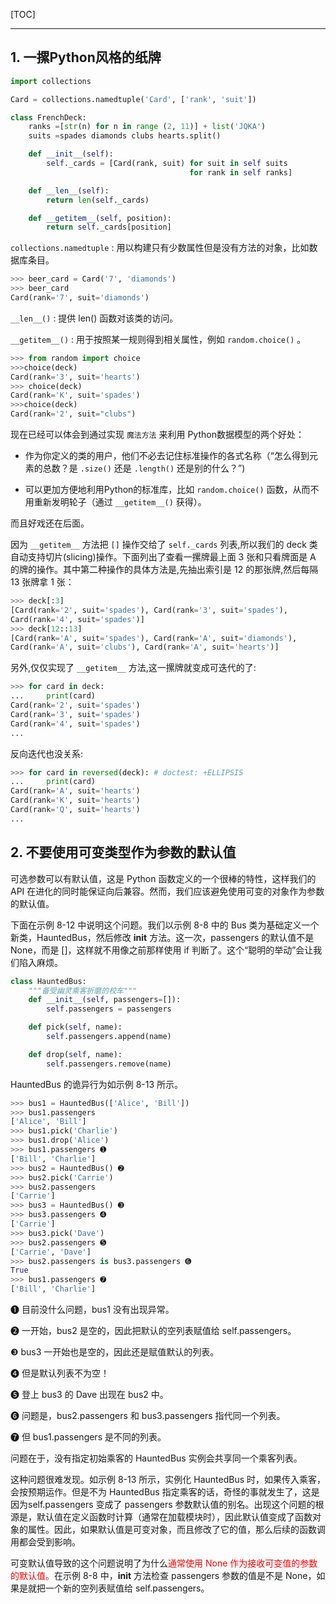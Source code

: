 <!--
+++
title       = "【笔记】流畅的Python"
description = "1. 一摞Python风格的纸牌; 2. 不要使用可变类型作为参数的默认值"
date        = "2021-12-21"
tags        = []
categories  = ["3-syntax","33-python"]
series      = []
keywords    = []
weight      = 5
toc         = true
draft       = false
+++ -->

[TOC]

---

## 1. 一摞Python风格的纸牌

```py
import collections

Card = collections.namedtuple('Card', ['rank', 'suit'])

class FrenchDeck:
    ranks =[str(n) for n in range (2, 11)] + list('JQKA')
    suits =spades diamonds clubs hearts.split()

    def __init__(self):
        self._cards = [Card(rank, suit) for suit in self suits
                                        for rank in self ranks]

    def __len__(self):
        return len(self._cards)

    def __getitem__(self, position):
        return self._cards[position]
```

`collections.namedtuple` : 用以构建只有少数属性但是没有方法的对象，比如数据库条目。

```py
>>> beer_card = Card('7', 'diamonds')
>>> beer_card
Card(rank='7', suit='diamonds')
```

`__len__()` : 提供 len() 函数对该类的访问。

`__getitem__()` : 用于按照某一规则得到相关属性，例如 `random.choice()` 。

```py
>>> from random import choice
>>>choice(deck)
Card(rank='3', suit='hearts')
>>> choice(deck)
Card(rank='K', suit='spades')
>>>choice(deck)
Card(rank='2', suit="clubs")
```

现在已经可以体会到通过实现 `魔法方法` 来利用 Python数据模型的两个好处：

+ 作为你定义的类的用户，他们不必去记住标准操作的各式名称（“怎么得到元素的总数？是 `.size()` 还是 `.length()` 还是别的什么？”)

+ 可以更加方便地利用Python的标准库，比如 `random.choice()` 函数，从而不用重新发明轮子（通过 `__getitem__()` 获得）。

而且好戏还在后面。

因为 `__getitem__` 方法把 `[]` 操作交给了 `self._cards` 列表,所以我们的 deck 类自动支持切片(slicing)操作。下面列出了查看一摞牌最上面 3 张和只看牌面是 A 的牌的操作。其中第二种操作的具体方法是,先抽出索引是 12 的那张牌,然后每隔 13 张牌拿 1 张：

```py
>>> deck[:3]
[Card(rank='2', suit='spades'), Card(rank='3', suit='spades'),
Card(rank='4', suit='spades')]
>>> deck[12::13]
[Card(rank='A', suit='spades'), Card(rank='A', suit='diamonds'),
Card(rank='A', suit='clubs'), Card(rank='A', suit='hearts')]
```

另外,仅仅实现了 `__getitem__` 方法,这一摞牌就变成可迭代的了:

```py
>>> for card in deck:
...     print(card)
Card(rank='2', suit='spades')
Card(rank='3', suit='spades')
Card(rank='4', suit='spades')
...
```

反向迭代也没关系:

```py
>>> for card in reversed(deck): # doctest: +ELLIPSIS
...     print(card)
Card(rank='A', suit='hearts')
Card(rank='K', suit='hearts')
Card(rank='Q', suit='hearts')
...
```

## 2. 不要使用可变类型作为参数的默认值

可选参数可以有默认值，这是 Python 函数定义的一个很棒的特性，这样我们的 API 在进化的同时能保证向后兼容。然而，我们应该避免使用可变的对象作为参数的默认值。

下面在示例 8-12 中说明这个问题。我们以示例 8-8 中的 Bus 类为基础定义一个新类，HauntedBus，然后修改 __init__ 方法。这一次，passengers 的默认值不是 None，而是 []，这样就不用像之前那样使用 if 判断了。这个“聪明的举动”会让我们陷入麻烦。

```py
class HauntedBus:
    """备受幽灵乘客折磨的校车"""
    def __init__(self, passengers=[]):
        self.passengers = passengers

    def pick(self, name):
        self.passengers.append(name)

    def drop(self, name):
        self.passengers.remove(name)
```

HauntedBus 的诡异行为如示例 8-13 所示。

```py
>>> bus1 = HauntedBus(['Alice', 'Bill'])
>>> bus1.passengers
['Alice', 'Bill']
>>> bus1.pick('Charlie')
>>> bus1.drop('Alice')
>>> bus1.passengers ➊
['Bill', 'Charlie']
>>> bus2 = HauntedBus() ➋
>>> bus2.pick('Carrie')
>>> bus2.passengers
['Carrie']
>>> bus3 = HauntedBus() ➌
>>> bus3.passengers ➍
['Carrie']
>>> bus3.pick('Dave')
>>> bus2.passengers ➎
['Carrie', 'Dave']
>>> bus2.passengers is bus3.passengers ➏
True
>>> bus1.passengers ➐
['Bill', 'Charlie']
```

❶ 目前没什么问题，bus1 没有出现异常。

❷ 一开始，bus2 是空的，因此把默认的空列表赋值给 self.passengers。

❸ bus3 一开始也是空的，因此还是赋值默认的列表。

❹ 但是默认列表不为空！

❺ 登上 bus3 的 Dave 出现在 bus2 中。

❻ 问题是，bus2.passengers 和 bus3.passengers 指代同一个列表。

❼ 但 bus1.passengers 是不同的列表。

问题在于，没有指定初始乘客的 HauntedBus 实例会共享同一个乘客列表。

这种问题很难发现。如示例 8-13 所示，实例化 HauntedBus 时，如果传入乘客，会按预期运作。但是不为 HauntedBus 指定乘客的话，奇怪的事就发生了，这是因为self.passengers 变成了 passengers 参数默认值的别名。出现这个问题的根源是，默认值在定义函数时计算（通常在加载模块时），因此默认值变成了函数对象的属性。因此，如果默认值是可变对象，而且修改了它的值，那么后续的函数调用都会受到影响。

可变默认值导致的这个问题说明了为什么<font color=#FF0000>通常使用 None 作为接收可变值的参数的默认值。</font>在示例 8-8 中，__init__ 方法检查 passengers 参数的值是不是 None，如果是就把一个新的空列表赋值给 self.passengers。

